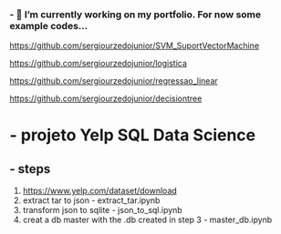### - 🔭 I’m currently working on my portfolio. For now some example codes...

https://github.com/sergiourzedojunior/SVM_SuportVectorMachine

https://github.com/sergiourzedojunior/logistica

https://github.com/sergiourzedojunior/regressao_linear

https://github.com/sergiourzedojunior/decisiontree

# - projeto Yelp SQL Data Science
## - steps
1. https://www.yelp.com/dataset/download
2. extract tar to json - extract_tar.ipynb
3. transform json to sqlite - json_to_sql.ipynb
4. creat a db master with the .db created in step 3 - master_db.ipynb

   
<!--
**sergiourzedojunior/sergiourzedojunior** is a ✨ _special_ ✨ repository because its `README.md` (this file) appears on your GitHub profile.

Here are some ideas to get you started:

- 🔭 I’m currently working on ...
- 🌱 I’m currently learning ...
- 👯 I’m looking to collaborate on ...
- 🤔 I’m looking for help with ...
- 💬 Ask me about ...
- 📫 How to reach me: ...
- 😄 Pronouns: ...
- ⚡ Fun fact: ...
-->
